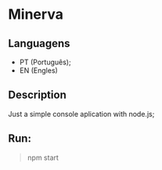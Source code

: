 # Minerva

## Languagens

- PT (Português);
- EN (Engles)

## Description

Just a simple console aplication with node.js;

## Run:

> npm start
